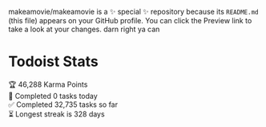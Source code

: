 makeamovie/makeamovie is a ✨ special ✨ repository because its `README.md` (this file) appears on your GitHub profile.
You can click the Preview link to take a look at your changes. darn right ya can

# Todoist Stats

<!-- TODO-IST:START -->
🏆  46,288 Karma Points           
🌸  Completed 0 tasks today           
✅  Completed 32,735 tasks so far           
⏳  Longest streak is 328 days
<!-- TODO-IST:END -->